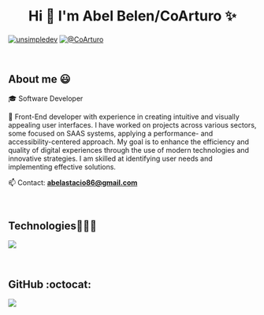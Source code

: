 <h1 align="center">Hi 👋  I'm Abel Belen/CoArturo ✨ </h1> 

<p align="left">
<a href="https://linkedin.com/in/unsimpledev" target="blank"><img align="center" src="https://img.shields.io/badge/LinkedIn-0077B5?style=for-the-badge&logo=linkedin&logoColor=white" alt="unsimpledev"/></a>
<a href = "mailto:unsimpledev@gmail.com" target="blank"><img align="center" src="https://img.shields.io/badge/Gmail-D14836?style=for-the-badge&logo=gmail&logoColor=white" alt="@CoArturo"  /></a>
  </p>
<br>
<h2>About me 😃</h2>
<!--Intro start-->

<p align="left">
🎓 Software Developer

🎥 Front-End developer with experience in creating intuitive and visually appealing user interfaces. I have worked on projects across various sectors, some focused on SAAS systems, applying a performance- and accessibility-centered approach. My goal is to enhance the efficiency and quality of digital experiences through the use of modern technologies and innovative strategies. I am skilled at identifying user needs and implementing effective solutions.

📫 Contact: **abelastacio86@gmail.com**
<!--Intro end-->
  </p>
<br>

<h2 >Technologies👨🏻‍💻</h2>
<!--tech stack icons-->
<p align="left">
  <a href="https://skillicons.dev">
    <img src="https://skillicons.dev/icons?i=dotnet,cs,css,html,js,nodejs,mysql,git,github,materialui,postman,vscode,react,bitbucket,typescript,npm,nestjs&paperline=12" />
  </a>
</p>
<br>

<h2>GitHub :octocat:</h2>
<!--- stats & Trophy (start) -->
<p>
  <!--- stats (start) -->


  <img  align="center"  src="https://github-readme-stats.anuraghazra1.vercel.app/api/top-langs/?username=CoArturo&theme=dark&hide_border=false&no-bg=true&no-frame=true&langs_count=10"/>


</p>        
<!--- stats (end) -->
